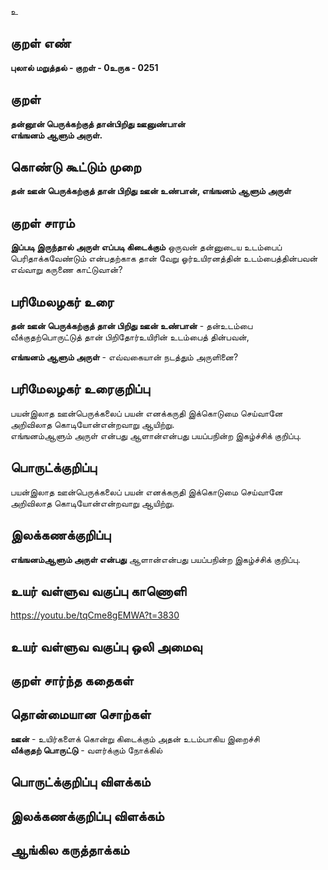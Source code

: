உ

## குறள் எண் 

**புலால் மறுத்தல் - குறள் - 0உருக - 0251**  

## குறள் 

**தன்னூன் பெருக்கற்குத் தான்பிறிது ஊனுண்பான்  
எங்ஙனம் ஆளும் அருள்.**

## கொண்டு கூட்டும் முறை

**தன் ஊன் பெருக்கற்குத் தான் பிறிது ஊன் உண்பான், எங்ஙனம் ஆளும் அருள்**

## குறள் சாரம்   
  
**இப்படி இருந்தால் அருள் எப்படி கிடைக்கும்**
ஒருவன் தன்னுடைய உடம்பைப் பெரிதாக்கவேண்டும் என்பதற்காக தான் வேறு ஓர்உயிரனத்தின் உடம்பைத்தின்பவன் எவ்வாறு கருணை காட்டுவான்?

## பரிமேலழகர் உரை

**தன் ஊன் பெருக்கற்குத் தான் பிறிது ஊன் உண்பான்** - தன்உடம்பை வீக்குதற்பொருட்டுத் தான் பிறிதோர்உயிரின் உடம்பைத் தின்பவன்,  

**எங்ஙனம் ஆளும் அருள்** - எவ்வகையான் நடத்தும் அருளினை?  

## பரிமேலழகர் உரைகுறிப்பு   

பயன்இலாத ஊன்பெருக்கலைப் பயன் எனக்கருதி இக்கொடுமை செய்வானே அறிவிலாத கொடியோன்என்றவாறு ஆயிற்று.  
எங்ஙனம்ஆளும் அருள் என்பது ஆளான்என்பது பயப்பநின்ற இகழ்ச்சிக் குறிப்பு.  

## பொருட்க்குறிப்பு 

பயன்இலாத ஊன்பெருக்கலைப் பயன் எனக்கருதி இக்கொடுமை செய்வானே அறிவிலாத கொடியோன்என்றவாறு ஆயிற்று.  

## இலக்கணக்குறிப்பு  

**எங்ஙனம்ஆளும் அருள் என்பது** ஆளான்என்பது பயப்பநின்ற இகழ்ச்சிக் குறிப்பு.  

## உயர் வள்ளுவ வகுப்பு காணொளி

https://youtu.be/tqCme8gEMWA?t=3830

## உயர் வள்ளுவ வகுப்பு ஒலி அமைவு 

 
## குறள் சார்ந்த கதைகள் 


## தொன்மையான சொற்கள்

**ஊன்** - உயிர்களைக் கொன்று கிடைக்கும் அதன் உடம்பாகிய இறைச்சி  
**வீக்குதற் பொருட்டு** - வளர்க்கும் நோக்கில்

## பொருட்க்குறிப்பு விளக்கம்


## இலக்கணக்குறிப்பு விளக்கம்


## ஆங்கில கருத்தாக்கம் 


